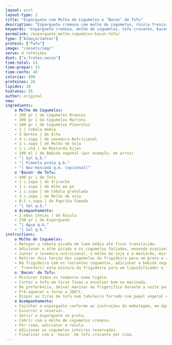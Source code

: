 ```yaml
---
layout: post
layout-type: 2
title: "Esparguete com Molho de Cogumelos e ‘Bacon’ de Tofu"
description: "Esparguete cremoso com molho de cogumelos, rúcula fresca e bacon crocante de tofu"
keywords: "esparguete cremoso, molho de cogumelos, tofu crocante, bacon vegan, receita vegetariana, prato saudável, refeição proteica, massa vegana, cogumelos salteados, comida reconfortante"
permalink: /esparguete-molho-cogumelos-bacon-tofu/
type: ["Almoço/Jantar"]
protein: ["Tofu"]
image: "/assets/img/"
serve: 4 refeições
diet: ["s-frutos-secos"]
time-total: 55
time-prepar: 15
time-confe: 40
calorias: 490
proteinas: 26
lipidos: 18
hidratos: 55
author: original
new:
ingredients:
    o Molho de Cogumelos:
    - 300 gr | de Cogumelos Brancos
    - 300 gr | de Cogumelos Marrons
    - 100 gr | de Cogumelos Pleurotus
    - 1 | Cebola média
    - 5 dentes | de Alho
    - 4 c.sopa | de Levedura Nutricional
    - 3 c.sopa | de Molho de Soja
    - 1 c.chá | de Mostarda Dijon
    - 300 ml | de Bebida vegetal (por exemplo, de arroz)
    - "| Sal q.b."
    - "| Pimenta preta q.b."
    - "| Noz-moscada q.b. (opcional)"
    o 'Bacon' de Tofu:
    - 400 gr | de Tofu
    - 1 c.sopa | de Sriracha
    - 1 c.sopa | de Alho em pó
    - 1 c.sopa | de Cebola granulada
    - 3 c.sopa | de Molho de soja
    - 0.5 c.sopa | de Paprika fumada
    - "| Sal q.b."
    o Acompanhamento:
    - 2 mãos cheias | de Rúcula
    - 250 gr | de Esparguete
    - "| Água q.b."
    - "| Sal q.b."
instructions:
    o Molho de Cogumelos:
    - Refogar a cebola picada em lume médio até ficar translúcida.
    - Adicionar o alho picado e os cogumelos fatiados, mexendo ocasionalmente até perderem a maior parte da água.
    - Juntar a levedura nutricional, o molho de soja e a mostarda, misturando bem.
    - Retirar dois terços dos cogumelos da frigideira para um prato e reservar.
    - Na frigideira com os restantes cogumelos, adicionar a bebida vegetal, temperar com sal, pimenta preta e noz-moscada.
    -  Transferir esta mistura da frigideira para um liquidificador e triturar até obter um molho cremoso e homogéneo. Reservar.
    o 'Bacon' de Tofu:
    - Misturar todos os temperos numa tigela.
    - Cortar o tofu em tiras finas e envolver bem na marinada.
    - De preferência, deixar marinar no frigorífico durante a noite para intensificar o sabor.
    - Pré-aquecer o forno a 200°C.
    - Dispor as tiras de tofu num tabuleiro forrado com papel vegetal e assar até ficarem crocantes e douradas, durante cerca de 40 minutos e virá-las a meio da confeção.
    o Acompanhamento:
    - Cozinhar o esparguete conforme as instruções da embalagem, em água a ferver com sal.
    - Escorrer e reservar.
    - Servir o esparguete no prato.
    - Cobrir com o molho de cogumelos cremoso.
    - Por cima, adicionar a rúcula.
    - Adicionar os cogumelos inteiros reservados.
    - Finalizar com o 'bacon' de tofu crocante por cima.
---
```


